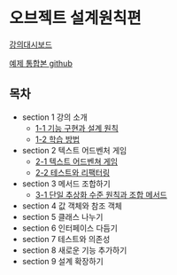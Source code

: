 # 오브젝트 설계원칙편

[강의대시보드](https://www.inflearn.com/course/%EC%98%A4%EB%B8%8C%EC%A0%9D%ED%8A%B8-%EC%84%A4%EA%B3%84%EC%9B%90%EC%B9%99-part2)

[예제 통합본 github](https://github.com/eternity-oop/object-principle)

## 목차

- section 1 강의 소개
    - [1-1 기능 구현과 설계 원칙](./section%201/1-1%20기능%20구현과%20설계%20원칙.md)
    - [1-2 학습 방법](./section%201/1-2%20학습%20방법.md)
- section 2 텍스트 어드벤처 게임
    - [2-1 텍스트 어드벤쳐 게임](./section%202/2-1%20텍스트%20어드벤처%20게임.md)
    - [2-2 테스트와 리팩터링](./section%202/2-2%20테스트와%20리팩터링.md)
- section 3 메서드 조합하기
    - [3-1 단일 추상화 수준 원칙과 조합 메서드](./section%203/3-1%20단일%20추상화%20수준%20원칙과%20조합%20메서드.md)
- section 4 값 객체와 참조 객체 
- section 5 클래스 나누기
- section 6 인터페이스 다듬기
- section 7 테스트와 의존성
- section 8 새로운 기능 추가하기
- section 9 설계 확장하기
